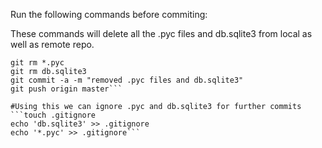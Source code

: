 Run the following commands before commiting:

These commands will delete all the .pyc files and db.sqlite3 from local as well as remote repo.
```cd path/to/hackocracy
git rm *.pyc
git rm db.sqlite3
git commit -a -m "removed .pyc files and db.sqlite3"
git push origin master```

#Using this we can ignore .pyc and db.sqlite3 for further commits
```touch .gitignore
echo 'db.sqlite3' >> .gitignore 
echo '*.pyc' >> .gitignore```
